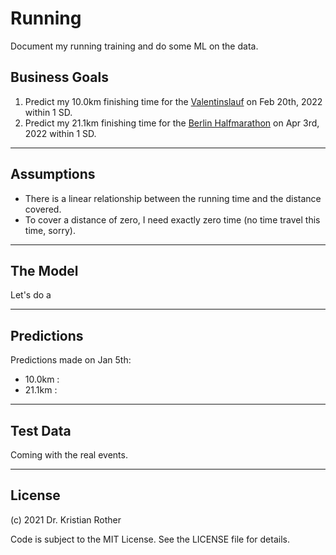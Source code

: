 # Running

Document my running training and do some ML on the data.

## Business Goals

1. Predict my 10.0km finishing time for the [Valentinslauf](https://www.valentinslauf.de) on Feb 20th, 2022 within 1 SD.
2. Predict my 21.1km finishing time for the [Berlin Halfmarathon](https://www.generali-berliner-halbmarathon.de/) on Apr 3rd, 2022 within 1 SD.

----

## Assumptions

* There is a linear relationship between the running time and the distance covered.
* To cover a distance of zero, I need exactly zero time (no time travel this time, sorry).

----

## The Model

Let's do a 

----

## Predictions

Predictions made on Jan 5th:

* 10.0km : 
* 21.1km : 

----

## Test Data

Coming with the real events.

----

## License

(c) 2021 Dr. Kristian Rother

Code is subject to the MIT License. See the LICENSE file for details.
